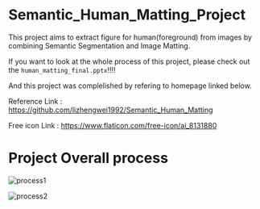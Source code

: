 # Semantic_Human_Matting_Project

This project aims to extract figure for human(foreground) from images by combining Semantic Segmentation and Image Matting.

If you want to look at the whole process of this project, please check out the `human_matting_final.pptx`!!!!

And this project was complelished by refering to homepage linked below.

Reference Link : https://github.com/lizhengwei1992/Semantic_Human_Matting

Free icon Link : https://www.flaticon.com/free-icon/ai_8131880


# Project Overall process

![process1](https://github.com/jihoahn9303/Semantic_Human_Matting_Project/assets/48744746/31d4d518-03dc-4473-80bc-e1e79a87947a)


![process2](https://github.com/jihoahn9303/Semantic_Human_Matting_Project/assets/48744746/0b33129b-35f0-431b-98f4-941edebb52f0)



